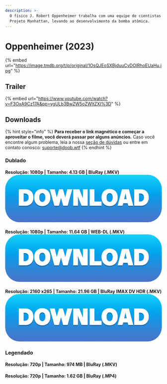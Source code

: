 ```yaml
---
description: >-
  O físico J. Robert Oppenheimer trabalha com uma equipe de cientistas durante o
  Projeto Manhattan, levando ao desenvolvimento da bomba atômica.
---
```


# Oppenheimer (2023)

{% embed url="https://image.tmdb.org/t/p/original/1OsQJEoSXBjduuCvDOlRhoEUaHu.jpg" %}

## Trailer

{% embed url="https://www.youtube.com/watch?v=F3OxA9Cz17A&pp=ygULb3BwZW5oZWltZXI%3D" %}

## Downloads

{% hint style="info" %}
**Para receber o link magnético e começar a aproveitar o filme, você deverá passar por alguns anúncios.** Caso você encontre algum problema, leia a nossa [seção de dúvidas](../#duvidas) ou entre em contato conosco: [suporte@doob.wtf](mailto:suporte@doob.wtf)
{% endhint %}

### Dublado

#### Resolução: 1080p | Tamanho: 4.13 GB | BluRay (.MKV) [<img src="../.gitbook/assets/DOWNLOAD button.png" alt="" data-size="line">](https://doob.ftp.sh/oppenheimer/dublado) <a href="#dub-1" id="dub-1"></a>

#### Resolução: 1080p | Tamanho: 11.64 GB | WEB-DL (.MKV) [<img src="../.gitbook/assets/DOWNLOAD button (1).png" alt="" data-size="line">](https://doob.ftp.sh/oppenheimer/dublado/2) <a href="#dub-2" id="dub-2"></a>

#### Resolução: 2160 x265 | Tamanho: 21.96 GB | BluRay IMAX DV HDR (.MKV) [<img src="../.gitbook/assets/DOWNLOAD button (1).png" alt="" data-size="line">](https://doob.ftp.sh/oppenheimer/dublado/3) <a href="#dub-3" id="dub-3"></a>

### Legendado

#### Resolução: 720p | Tamanho: 974 MB | BluRay (.MKV)  <a href="#leg-1" id="leg-1"></a>

#### Resolução: 720p | Tamanho: 1.62 GB | BluRay (.MP4)  <a href="#leg-2" id="leg-2"></a>
